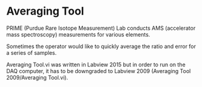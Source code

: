 # Averaging Tool

PRIME (Purdue Rare Isotope Measurement) Lab conducts AMS (accelerator mass spectroscopy) measurements for various elements. 

Sometimes the operator would like to quickly average the ratio and error for a series of samples.

Averaging Tool.vi was written in Labview 2015 but in order to run on the DAQ computer, it has to be downgraded to Labview 2009 (Averaging Tool 2009/Averaging Tool.vi).

